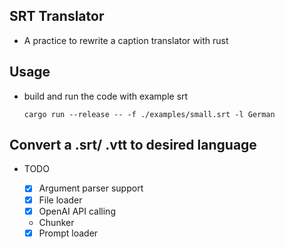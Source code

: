 ## SRT Translator

- A practice to rewrite a caption translator with rust

## Usage

- build and run the code with example srt
  ```
  cargo run --release -- -f ./examples/small.srt -l German
  ```

## Convert a .srt/ .vtt to desired language

- TODO

  - [X] Argument parser support
  - [X] File loader
  - [X] OpenAI API calling

  - Chunker

  - [X] Prompt loader
